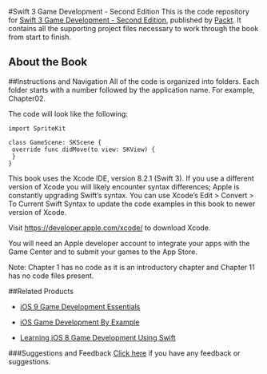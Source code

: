 #Swift 3 Game Development - Second Edition
This is the code repository for [Swift 3 Game Development - Second Edition](https://www.packtpub.com/application-development/swift-3-game-development-second-edition?utm_source=github&utm_medium=repository&utm_campaign=9781787127753), published by [Packt](https://www.packtpub.com/?utm_source=github). It contains all the supporting project files necessary to work through the book from start to finish.
## About the Book

##Instructions and Navigation
All of the code is organized into folders. Each folder starts with a number followed by the application name. For example, Chapter02.



The code will look like the following:
```
import SpriteKit 
 
class GameScene: SKScene { 
 override func didMove(to view: SKView) { 
 } 
}  
```

This book uses the Xcode IDE, version 8.2.1 (Swift 3). If you use a different version of Xcode you will likely encounter syntax differences; Apple is constantly upgrading Swift’s syntax. You can use Xcode’s Edit > Convert > To Current Swift Syntax to update the code examples in this book to newer version of Xcode.

Visit https://developer.apple.com/xcode/ to download Xcode.

You will need an Apple developer account to integrate your apps with the Game Center and to submit your games to the App Store.

Note: Chapter 1 has no code as it is an introductory chapter and Chapter 11 has no code files present.

##Related Products
* [iOS 9 Game Development Essentials](https://www.packtpub.com/game-development/ios-game-development-example?utm_source=github&utm_medium=repository&utm_campaign=9781785284694)

* [iOS Game Development By Example](https://www.packtpub.com/game-development/learning-ios-8-game-development-using-swift?utm_source=github&utm_medium=repository&utm_campaign=9781784393557)

* [Learning iOS 8 Game Development Using Swift](https://www.packtpub.com/game-development/learning-ios-8-game-development-using-swift?utm_source=github&utm_medium=repository&utm_campaign=9781784393557)

###Suggestions and Feedback
[Click here](https://docs.google.com/forms/d/e/1FAIpQLSe5qwunkGf6PUvzPirPDtuy1Du5Rlzew23UBp2S-P3wB-GcwQ/viewform) if you have any feedback or suggestions.
